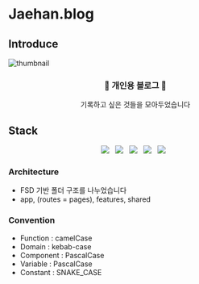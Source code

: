 # Jaehan.blog

## Introduce
![thumbnail](https://user-images.githubusercontent.com/79848632/220535309-f7a02b94-5eab-46bf-867c-8c9c82475620.png)

<h3 align="center">🎉 개인용 블로그 🎉</h3>
<p align="center">기록하고 싶은 것들을 모아두었습니다</p>



## Stack
<p align="center">
<img src="https://img.shields.io/badge/Remix-000000?style=for-the-badge&logo=Remix&logoColor=white"/>&nbsp;&nbsp;
<img src="https://img.shields.io/badge/Typescript-3178C6?style=for-the-badge&logo=Typescript&logoColor=white"/>&nbsp;&nbsp;
<img src="https://img.shields.io/badge/TailwindCSS-06B6D4?style=for-the-badge&logo=TailwindCSS&logoColor=white"/>&nbsp;&nbsp;
<img src="https://img.shields.io/badge/Firebase-FFA611?style=for-the-badge&logo=Firebase&logoColor=white"/>&nbsp;&nbsp;
<img src="https://img.shields.io/badge/Notion_API-EFEFEF?style=for-the-badge&logo=Notion&logoColor=333333"/>&nbsp;&nbsp;
</p>

### Architecture
- FSD 기반 폴더 구조를 나누었습니다
- app, (routes = pages), features, shared

### Convention
- Function : camelCase
- Domain : kebab-case
- Component : PascalCase
- Variable : PascalCase
- Constant : SNAKE_CASE